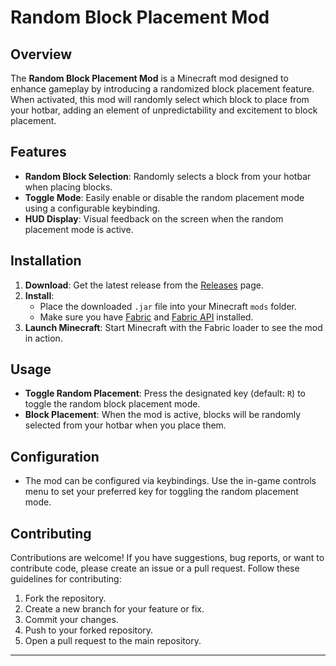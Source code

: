 # Random Block Placement Mod

## Overview

The **Random Block Placement Mod** is a Minecraft mod designed to enhance gameplay by introducing a randomized block placement feature. When activated, this mod will randomly select which block to place from your hotbar, adding an element of unpredictability and excitement to block placement.

## Features

- **Random Block Selection**: Randomly selects a block from your hotbar when placing blocks.
- **Toggle Mode**: Easily enable or disable the random placement mode using a configurable keybinding.
- **HUD Display**: Visual feedback on the screen when the random placement mode is active.

## Installation

1. **Download**: Get the latest release from the [Releases](https://github.com/yourusername/random-block-placement/releases) page.
2. **Install**:
   - Place the downloaded `.jar` file into your Minecraft `mods` folder.
   - Make sure you have [Fabric](https://fabricmc.net/) and [Fabric API](https://www.curseforge.com/minecraft/mc-mods/fabric-api) installed.
3. **Launch Minecraft**: Start Minecraft with the Fabric loader to see the mod in action.

## Usage

- **Toggle Random Placement**: Press the designated key (default: `R`) to toggle the random block placement mode.
- **Block Placement**: When the mod is active, blocks will be randomly selected from your hotbar when you place them.

## Configuration

- The mod can be configured via keybindings. Use the in-game controls menu to set your preferred key for toggling the random placement mode.

## Contributing

Contributions are welcome! If you have suggestions, bug reports, or want to contribute code, please create an issue or a pull request. Follow these guidelines for contributing:

1. Fork the repository.
2. Create a new branch for your feature or fix.
3. Commit your changes.
4. Push to your forked repository.
5. Open a pull request to the main repository.


---
